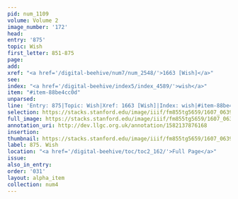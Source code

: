 ```yaml
---
pid: num_1109
volume: Volume 2
image_number: '172'
head:
entry: '875'
topic: Wish
first_letter: 851-875
page:
add:
xref: "<a href='/digital-beehive/num7/num_2548/'>1663 [Wish]</a>"
see:
index: "<a href='/digital-beehive/index5/index_4589/'>wish</a>"
item: "#item-88be4cc0d"
unparsed:
line: 'Entry: 875|Topic: Wish|Xref: 1663 [Wish]|Index: wish|#item-88be4cc0d'
selection: https://stacks.stanford.edu/image/iiif/fm855tg5659/1607_0639/912,4109,2835,859/full/0/default.jpg
full_image: https://stacks.stanford.edu/image/iiif/fm855tg5659/1607_0639/full/full/0/default.jpg
annotation_uri: http://dev.llgc.org.uk/annotation/1582137876168
insertion:
thumbnail: https://stacks.stanford.edu/image/iiif/fm855tg5659/1607_0639/912,4109,600,180/250,/0/default.jpg
label: 875. Wish
location: "<a href='/digital-beehive/toc/toc2_162/'>Full Page</a>"
issue:
also_in_entry:
order: '031'
layout: alpha_item
collection: num4
---
```


